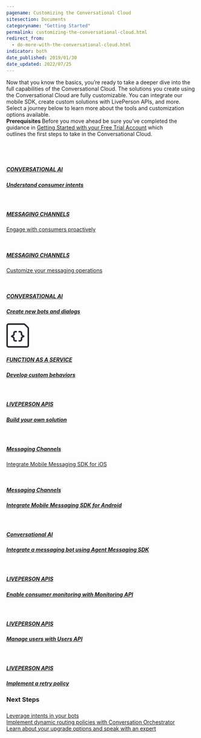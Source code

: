 ```yaml
---
pagename: Customizing the Conversational Cloud
sitesection: Documents
categoryname: "Getting Started"
permalink: customizing-the-conversational-cloud.html
redirect_from:
  - do-more-with-the-conversational-cloud.html
indicator: both
date_published: 2019/01/30
date_updated: 2022/07/25
---
```


<div class="lp-container">
            <div class="header-paragraph">
       Now that you know the basics, you’re ready to take a deeper dive into the full capabilities of the Conversational Cloud. The solutions you create using the Conversational Cloud are fully customizable. You can integrate our mobile SDK, create custom solutions with LivePerson APIs, and more. Select a journey below to learn more about the tools and customization options available.
            </div>
</div>
<div>
    <div class="attn-note" style="width:91%">
    <b> Prerequisites </b> Before you move ahead be sure you’ve completed the guidance in <a href="/getting-started-with-your-free-trial-account.html" alt="Developer guide">Getting Started with your Free Trial Account</a> which outlines the first steps to take in the Conversational Cloud.
  </div>
</div>

<div class="card-container" style="margin-top:40px;">
        <a class="welcome-card"  href="https://knowledge.liveperson.com/getting-started-getting-started-with-intents.html">
        <img class="container-image" src="img/ic_robot.svg" alt=""/>
        <h5 class="getstarted-title">CONVERSATIONAL AI </h5>
        <h5 class="getstarted-content ">Understand consumer intents</h5>
        </a>
        <a class="welcome-card" target="_blank" href="https://knowledge.liveperson.com/getting-started-getting-started-with-proactive-messaging.html">
        <img class="container-image" src="img/ic_Facebook.svg" alt=""/>
        <h5 class="getstarted-title">MESSAGING CHANNELS</h5>
        <p class="getstarted-content ">Engage with consumers proactively</p>
        </a>
        <a class="welcome-card" target="_blank" href="https://knowledge.liveperson.com/getting-started-getting-started-with-messaging.html">
        <img class="container-image" src="img/ic_Facebook.svg" alt=""/>
        <h5 class="getstarted-title">MESSAGING CHANNELS</h5>
        <p class="getstarted-content ">Customize your messaging operations</p>
        </a>
        <a class="welcome-card"  href="/tutorials-guides-getting-started-with-bot-building-overview.html">
        <img class="container-image" src="img/ic_robot.svg" alt=""/>
        <h5 class="getstarted-title">CONVERSATIONAL AI </h5>
        <h5 class="getstarted-content ">Create new bots and dialogs</h5>
        </a>
        <a class="welcome-card" target="_blank" href="https://knowledge.liveperson.com/developer-tools-liveperson-functions-overview.html">
        <img class="container-image" src="img/ic_functions.svg" alt=""/>
        <h5 class="getstarted-title">FUNCTION AS A SERVICE</h5>
        <h5 class="getstarted-content ">Develop custom behaviors </h5>
        </a>
        <a class="welcome-card" href="/api-guidelines-accessing-liveperson-apis.html">
        <img class="container-image" src="img/ic_APIs.svg" alt=""/>
        <h5 class="getstarted-title">LIVEPERSON APIS</h5>
        <h5 class="getstarted-content ">Build your own solution</h5>
        </a>
         <a class="welcome-card" href="/mobile-app-messaging-sdk-for-ios-overview.html">
        <img class="container-image" src="img/ic_FB.svg" alt="" />
        <h5 class="getstarted-title">Messaging Channels</h5>
        <p class="getstarted-content ">Integrate Mobile Messaging SDK for iOS </p>
        </a>
        <a class="welcome-card" href="/mobile-app-messaging-sdk-for-android-overview.html">
        <img class="container-image" src="img/ic_FB.svg" alt="" />
        <h5 class="getstarted-title">Messaging Channels </h5>
        <h5 class="getstarted-content ">Integrate Mobile Messaging SDK for Android</h5>
        </a>
        <a class="welcome-card" href="/messaging-agent-sdk-overview.html">
        <img class="container-image" src="img/ic_robot.svg" alt="" />
        <h5 class="getstarted-title">Conversational AI</h5>
        <h5 class="getstarted-content ">Integrate a messaging bot using Agent Messaging SDK</h5>
        </a>
        <a class="welcome-card" href="/monitoring-api-overview.html">
        <img class="container-image" src="img/ic_APIs.svg" alt="" />
        <h5 class="getstarted-title">LIVEPERSON APIS</h5>
        <h5 class="getstarted-content ">Enable consumer monitoring with Monitoring API </h5>
        </a>
        <a class="welcome-card" href="/users-api-overview.html">
        <img class="container-image" src="img/ic_APIs.svg" alt="" />
        <h5 class="getstarted-title">LIVEPERSON APIS</h5>
        <h5 class="getstarted-content ">Manage users with Users API </h5>
        </a>
        <a class="welcome-card"  href="/api-guidelines-retry-policy-recommendations.html">
        <img class="container-image" src="img/ic_APIs.svg" alt="" />
        <h5 class="getstarted-title">LIVEPERSON APIS</h5>
        <h5 class="getstarted-content ">Implement a retry policy </h5>
        </a>
</div>
  <div class="external-link-container">
        <div id="LEFeatures" class="header-lp4-external">
            <h3>Next Steps</h3>
            <div class="link-padding" style="margin-top:24px">
                <a  href="/tutorials-guides-getting-started-with-bot-building-overview.html">
                          Leverage intents in your bots
                </a>
            </div>
            <div class="link-padding">
                <a  href="/conversation-orchestrator-dynamic-routing-overview.html">
                        Implement dynamic routing policies with Conversation Orchestrator
                </a>
            </div>
            <div class="link-padding">
                <a  href="https://www.liveperson.com/upgrade/">
                       Learn about your upgrade options and speak with an expert
                </a>
            </div>
        </div>
    </div>

<!--
<div class="lp-container">
    <div class="header-paragraph">
   The solutions you create using the Conversational Cloud are fully customizable. You can integrate our mobile SDK, create custom solutions with LivePerson APIs, and more. Select a guide below to learn more.
            </div>
</div>
<div class="container-note">
    <div class="attn-note" style="width:91%">
        <b> Prerequisites </b>  Before you begin, check out the <a  href="/api-guidelines-accessing-liveperson-apis.html" alt="Start free trial">Accessing LivePerson APIs</a> article to familiarize yourself with our guidelines.
    </div>
</div>

<div class="card-container" style="margin-top:40px;">
        <a class="welcome-card" href="/mobile-app-messaging-sdk-for-ios-overview.html">
        <img class="container-image" src="img/ic_FB.svg" alt="" />
        <h5 class="getstarted-title">Messaging Channels</h5>
        <p class="getstarted-content ">Integrate Mobile Messaging SDK for iOS </p>
        </a>
        <a class="welcome-card" href="/mobile-app-messaging-sdk-for-android-overview.html">
        <img class="container-image" src="img/ic_FB.svg" alt="" />
        <h5 class="getstarted-title">Messaging Channels </h5>
        <h5 class="getstarted-content ">Integrate Mobile Messaging SDK for Android</h5>
        </a>
        <a class="welcome-card" href="/messaging-agent-sdk-overview.html">
        <img class="container-image" src="img/ic_robot.svg" alt="" />
        <h5 class="getstarted-title">Conversational AI</h5>
        <h5 class="getstarted-content ">Integrate a messaging bot using Agent Messaging SDK</h5>
        </a>
        <a class="welcome-card" href="/monitoring-api-overview.html">
        <img class="container-image" src="img/ic_APIs.svg" alt="" />
        <h5 class="getstarted-title">LIVEPERSON APIS</h5>
        <h5 class="getstarted-content ">Enable consumer monitoring with Monitoring API </h5>
        </a>
        <a class="welcome-card" href="/users-api-overview.html">
        <img class="container-image" src="img/ic_APIs.svg" alt="" />
        <h5 class="getstarted-title">LIVEPERSON APIS</h5>
        <h5 class="getstarted-content ">Manage users with Users API </h5>
        </a>
        <a class="welcome-card"  href="/api-guidelines-retry-policy-recommendations.html">
        <img class="container-image" src="img/ic_APIs.svg" alt="" />
        <h5 class="getstarted-title">LIVEPERSON APIS</h5>
        <h5 class="getstarted-content ">Implement a retry policy </h5>
        </a>
</div> -->